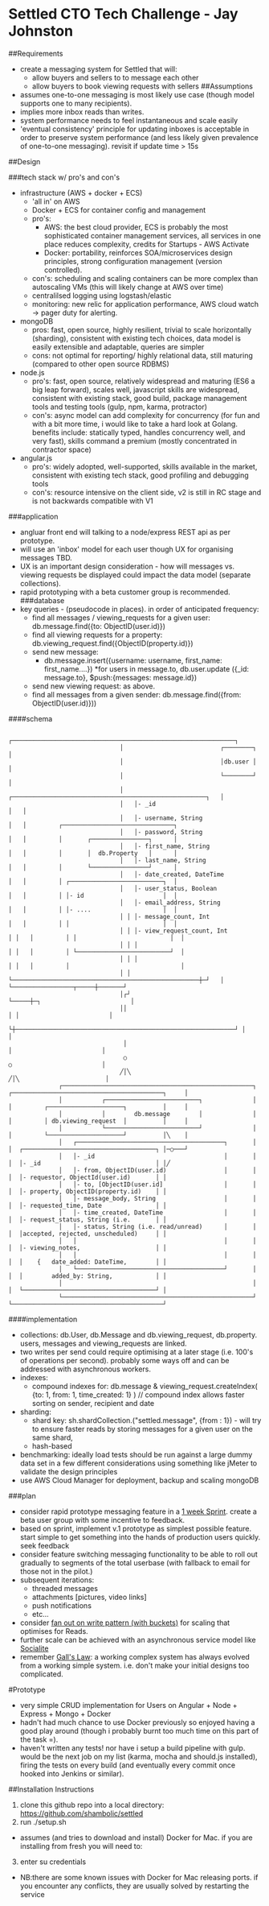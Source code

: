 # Settled CTO Tech Challenge -  Jay Johnston

##Requirements
* create a messaging system for Settled that will:
  * allow buyers and sellers to to message each other
  * allow buyers to book viewing requests with sellers
##Assumptions
* assumes one-to-one messaging is most likely use case (though model supports one to many recipients).
* implies more inbox reads than writes.
* system performance needs to feel instantaneous and scale easily
* 'eventual consistency' principle for updating inboxes is acceptable in order to preserve system performance (and less likely given prevalence of one-to-one messaging).  revisit if update time > 15s

##Design

###tech stack w/ pro's and con's
* infrastructure (AWS + docker + ECS)
   * 'all in' on AWS
   * Docker + ECS for container config and management
   * pro's:  
     *  AWS: the best cloud provider,  ECS is probably the most sophisticated container management services, all services in one place reduces complexity, credits for Startups - AWS Activate 
     * Docker: portability, reinforces SOA/microservices design principles, strong configuration management (version controlled).
   * con's:  scheduling and scaling containers can be more complex than autoscaling VMs  (this will likely change at AWS over time)
   * centralilsed logging using logstash/elastic
   * monitoring:  new relic for application performance, AWS cloud watch -> pager duty for alerting.
* mongoDB
  * pros:  fast, open source, highly resilient, trivial to scale horizontally (sharding), consistent with existing tech choices, data model is easily extensible and adaptable, queries are simpler
  * cons: not optimal for reporting/ highly relational data, still maturing (compared to other open source RDBMS)
* node.js
  * pro's:  fast, open source, relatively widespread and maturing (ES6 a big leap forward), scales well, javascript skills are widespread, consistent with existing stack, good build,  package management tools and testing tools (gulp, npm, karma, protractor)
  * con's: async model can add complexity for concurrency (for fun and with a bit more time, i would like to take a hard look at Golang.  benefits include: statically typed, handles concurrency well, and very fast), skills command a premium (mostly concentrated in contractor space)
* angular.js
    * pro's: widely adopted, well-supported, skills available in the market, consistent with existing tech stack, good profiling and debugging tools
    * con's: resource intensive on the client side, v2 is still in RC stage and is not backwards compatible with V1

###application
* angluar front end will talking to a node/express REST api as per prototype.
* will use an 'inbox' model for each user though UX for organising messages TBD.
* UX is an important design consideration - how will messages vs. viewing requests be displayed could impact the data model (separate collections).  
* rapid prototyping with a beta customer group is recommended.
###database
* key queries - (pseudocode in places). in order of anticipated frequency:
  * find all messages / viewing_requests for a given user:  db.message.find({to: ObjectID(user.id)}) 
  * find all viewing requests for a property: db.viewing_request.find({ObjectID(property.id)})
  * send new message: 
    * db.message.insert({username: username, first_name: first_name....})
    *for users in message.to, db.user.update ({_id: message.to}, $push:{messages: message.id})
  * send new viewing request: as above.
  * find all messages from a given sender: db.message.find({from: ObjectID(user.id)}))
  

####schema
                                                                                                                                             
                                   ┌──────────────────────────────────────────────────────────────┐                                          
                                   │                           ┌────────┐                         │                                          
                                   │                           │db.user │                         │                                          
                                   │                           └────────┘                         │                                          
                                   │   ┌──────────────────────────────────────────────────────┐   │                                          
                                   │   │- _id                                                 │   │                                          
                                   │   │- username, String                                    │   │         ┌───────────────────────────────┐
                                   │   │- password, String                                    │   │         │       ┌────────────────┐      │
                                   │   │- first_name, String                                  │   │         │       │  db.Property   │      │
                                   │   │- last_name, String                                   │   │         │       └────────────────┘      │
                                   │   │- date_created, DateTime                              │   │         │ ┌──────────────────────────┐  │
                                   │   │- user_status, Boolean                                │   │         │ │- id                      │  │
                                   │   │- email_address, String                               │   │         │ │- ....                    │  │
                                   │ │ │- message_count, Int                                  │   │         │ │                          │  │
                                   │ │ │- view_request_count, Int                           │ │   │         │ │                          │  │
                                   │ │ │                                                    │ │   │         │ └──────────────────────────┘  │
                                   │ │ │                                                    │ │   │         │                               │
                                   │ │ └────────────────────────────────────────────────────┼─┘   │         └─────────────────┬─────┼───────┘
                                   │┌┘                                                      └─────┼─┐                         │              
                                   ││                                                             │ │                         │              
                                   └┼─────────────────────────────────────────────────────────────┘ │                         │              
                                    │                                                               │                         │              
                                    ○                                                               ○                         │              
                                   ╱│╲                                                             ╱│╲                        │              
                  ┌─────────────────────────────────────────────────────┐    ┌──────────────────────────────────────────┐     │              
                  │           ┌──────────────────────────┐              │    │         ┌─────────────────────┐          │     │              
                  │           │        db.message        │              │    │         │ db.viewing_request  │          │     │              
                  │           └──────────────────────────┘              │    │         └─────────────────────┘          │╲    │              
                  │   ┌─────────────────────────────────────────┐       │    │  ┌─────────────────────────────────────┐ │─○───┘              
                  │   │- _id                                    │       │    │  │- _id                                │ │╱                   
                  │   │- from, ObjectID(user.id)                │       │    │  │- requestor, ObjectId(user.id)       │ │                    
                  │   │- to, [ObjectID(user.id]                 │       │    │  │- property, ObjectID(property.id)    │ │                    
                  │   │- message_body, String                   │       │    │  │- requested_time, Date               │ │                    
                  │   │- time_created, DateTime                 │       │    │  │- request_status, String (i.e.       │ │                    
                  │   │- status, String (i.e. read/unread)      │       │    │  │accepted, rejected, unscheduled)     │ │                    
                  │   │                                         │       │    │  │- viewing_notes,                     │ │                    
                  │   │                                         │       │    │  │    {   date_added: DateTime,        │ │                    
                  │   └─────────────────────────────────────────┘       │    │  │        added_by: String,            │ │                    
                  │                                                     │    │  └─────────────────────────────────────┘ │                    
                  └─────────────────────────────────────────────────────┘    └──────────────────────────────────────────┘                    
                                                                                                                                             
  
####implementation
  * collections:  db.User, db.Message and db.viewing_request, db.property.  users, messages and viewing_requests are linked.
  * two writes per send could require optimising at a later stage (i.e. 100's of operations per second). probably some ways off and can be addressed with asynchronous workers.
  * indexes:
    * compound indexes for: db.message & viewing_request.createIndex( {to: 1, from: 1, time_created: 1} )  // compound index allows faster sorting on sender, recipient and date
  * sharding: 
    * shard key: sh.shardCollection.("settled.message", {from : 1})  - will try to ensure faster reads by storing messages for a given user on the same shard, 
    * hash-based
  * benchmarking: ideally load tests should be run against a large dummy data set in a few different considerations using something like jMeter to validate the design principles
  * use AWS Cloud Manager for deployment, backup and scaling mongoDB
  

###plan
* consider rapid prototype messaging feature in a [1 week Sprint](http://www.gv.com/sprint/). create a beta user group with some incentive to feedback.  
* based on sprint, implement v.1 prototype as simplest possible feature. start simple to get something into the hands of production users quickly. seek feedback 
* consider feature switching messaging functionality to be able to roll out gradually to segments of the total userbase (with fallback to email for those not in the pilot.)
* subsequent iterations:
  * threaded messages
  * attachments [pictures, video links]
  * push notifications
  * etc...
* consider [fan out on write pattern (with buckets)](http://blog.mongodb.org/post/65612078649/schema-design-for-social-inboxes-in-mongodb) for scaling that optimises for Reads.
* further scale can be achieved with an asynchronous service model like [Socialite](https://github.com/mongodb-labs/socialite)
* remember [Gall's Law](https://en.wikipedia.org/wiki/John_Gall_(author)#Gall.27s_law):  a working complex system has always evolved from a working simple system. i.e. don't make your initial designs too complicated.

#Prototype
* very simple CRUD implementation for Users on Angular + Node + Express + Mongo + Docker
* hadn't had much chance to use Docker previously so enjoyed having a good play around (though i probably burnt too much time on this part of the task =).
* haven't written any tests! nor have i setup a build pipeline with gulp. would be the next job on my list (karma, mocha and should.js installed),  firing the tests on every build (and eventually every commit once hooked into Jenkins or similar). 

##Installation Instructions

1. clone this github repo into a local directory: https://github.com/shambolic/settled
2. run ./setup.sh
  * assumes (and tries to download and install) Docker for Mac.  if you are installing from fresh you will need to:
3. enter su credentials
  * NB:there are some known issues with Docker for Mac releasing ports.  if you encounter any conflicts, they are  usually solved by restarting the service 